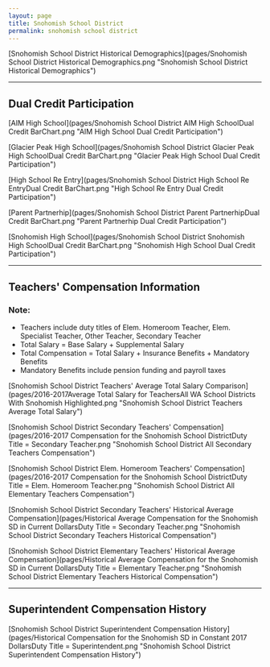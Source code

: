 ```yaml
---
layout: page
title: Snohomish School District
permalink: snohomish school district
---
```



[Snohomish School District Historical Demographics](pages/Snohomish School District Historical Demographics.png "Snohomish School District Historical Demographics")

___

## Dual Credit Participation

[AIM High School](pages/Snohomish School District AIM High SchoolDual Credit BarChart.png "AIM High School Dual Credit Participation")

[Glacier Peak High School](pages/Snohomish School District Glacier Peak High SchoolDual Credit BarChart.png "Glacier Peak High School Dual Credit Participation")

[High School Re Entry](pages/Snohomish School District High School Re EntryDual Credit BarChart.png "High School Re Entry Dual Credit Participation")

[Parent Partnerhip](pages/Snohomish School District Parent PartnerhipDual Credit BarChart.png "Parent Partnerhip Dual Credit Participation")

[Snohomish High School](pages/Snohomish School District Snohomish High SchoolDual Credit BarChart.png "Snohomish High School Dual Credit Participation")


___

## Teachers' Compensation Information
### Note:
- Teachers include duty titles of Elem. Homeroom Teacher, Elem. Specialist Teacher, Other Teacher, Secondary Teacher
- Total Salary = Base Salary + Supplemental Salary
- Total Compensation = Total Salary + Insurance Benefits + Mandatory Benefits
- Mandatory Benefits include pension funding and payroll taxes

[Snohomish School District Teachers' Average Total Salary Comparison](pages/2016-2017Average Total Salary for TeachersAll WA School Districts With Snohomish Highlighted.png "Snohomish School District Teachers Average Total Salary")

[Snohomish School District Secondary Teachers' Compensation](pages/2016-2017 Compensation for the Snohomish School DistrictDuty Title = Secondary Teacher.png "Snohomish School District All Secondary Teachers Compensation")

[Snohomish School District Elem. Homeroom Teachers' Compensation](pages/2016-2017 Compensation for the Snohomish School DistrictDuty Title = Elem. Homeroom Teacher.png "Snohomish School District All Elementary Teachers Compensation")

[Snohomish School District Secondary Teachers' Historical Average Compensation](pages/Historical Average Compensation for the Snohomish SD in Current DollarsDuty Title = Secondary Teacher.png "Snohomish School District Secondary Teachers Historical Compensation")

[Snohomish School District Elementary Teachers' Historical Average Compensation](pages/Historical Average Compensation for the Snohomish SD in Current DollarsDuty Title = Elementary Teacher.png "Snohomish School District Elementary Teachers Historical Compensation")


___

## Superintendent Compensation History

[Snohomish School District Superintendent Compensation History](pages/Historical Compensation for the Snohomish SD in Constant 2017 DollarsDuty Title = Superintendent.png "Snohomish School District Superintendent Compensation History")

